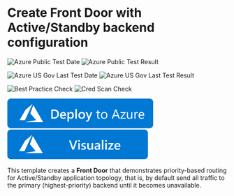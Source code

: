 # Create Front Door with Active/Standby backend configuration

![Azure Public Test Date](https://azurequickstartsservice.blob.core.windows.net/badges/201-front-door-priority-lb/PublicLastTestDate.svg)
![Azure Public Test Result](https://azurequickstartsservice.blob.core.windows.net/badges/201-front-door-priority-lb/PublicDeployment.svg)

![Azure US Gov Last Test Date](https://azurequickstartsservice.blob.core.windows.net/badges/201-front-door-priority-lb/FairfaxLastTestDate.svg)
![Azure US Gov Last Test Result](https://azurequickstartsservice.blob.core.windows.net/badges/201-front-door-priority-lb/FairfaxDeployment.svg)

![Best Practice Check](https://azurequickstartsservice.blob.core.windows.net/badges/201-front-door-priority-lb/BestPracticeResult.svg)
![Cred Scan Check](https://azurequickstartsservice.blob.core.windows.net/badges/201-front-door-priority-lb/CredScanResult.svg)

[![Deploy To Azure](https://raw.githubusercontent.com/Azure/azure-quickstart-templates/master/1-CONTRIBUTION-GUIDE/images/deploytoazure.svg?sanitize=true)](https://portal.azure.com/#create/Microsoft.Template/uri/https%3A%2F%2Fraw.githubusercontent.com%2FAzure%2Fazure-quickstart-templates%2Fmaster%2F201-front-door-priority-lb%2Fazuredeploy.json)
[![Visualize](https://raw.githubusercontent.com/Azure/azure-quickstart-templates/master/1-CONTRIBUTION-GUIDE/images/visualizebutton.svg?sanitize=true)](http://armviz.io/#/?load=https%3A%2F%2Fraw.githubusercontent.com%2FAzure%2Fazure-quickstart-templates%2Fmaster%2F201-front-door-priority-lb%2Fazuredeploy.json)

This template creates a **Front Door** that demonstrates priority-based routing
for Active/Standby application topology, that is, by default send all traffic to
the primary (highest-priority) backend until it becomes unavailable.
